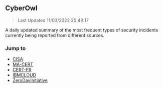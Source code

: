 <div id="top"></div>

 ## CyberOwl 
 > Last Updated 11/03/2022 20:48:17 

A daily updated summary of the most frequent types of security incidents currently being reported from different sources.

### Jump to 
 * [CISA](#cisa-arrow_heading_up)
* [MA-CERT](#ma-cert-arrow_heading_up)
* [CERT-FR](#cert-fr-arrow_heading_up)
* [IBMCLOUD](#ibmcloud-arrow_heading_up)
* [ZeroDayInitiative](#zerodayinitiative-arrow_heading_up)

